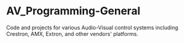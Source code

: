 # AV_Programming-General
Code and projects for various Audio-Visual control systems including Crestron, AMX, Extron, and other vendors' platforms.
